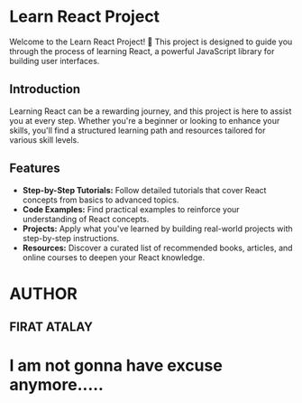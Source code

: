 # Learn React Project

Welcome to the Learn React Project! 🚀 This project is designed to guide you through the process of learning React, a powerful JavaScript library for building user interfaces.

## Introduction

Learning React can be a rewarding journey, and this project is here to assist you at every step. Whether you're a beginner or looking to enhance your skills, you'll find a structured learning path and resources tailored for various skill levels.

## Features

- **Step-by-Step Tutorials:** Follow detailed tutorials that cover React concepts from basics to advanced topics.
- **Code Examples:** Find practical examples to reinforce your understanding of React concepts.
- **Projects:** Apply what you've learned by building real-world projects with step-by-step instructions.
- **Resources:** Discover a curated list of recommended books, articles, and online courses to deepen your React knowledge.

# AUTHOR

## FIRAT ATALAY

# I am not gonna have excuse anymore.....
